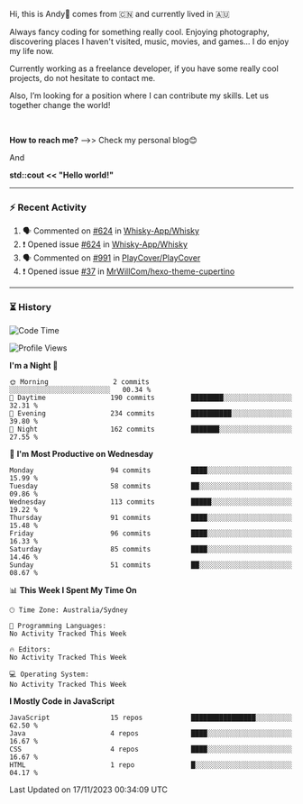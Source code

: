 Hi, this is Andy👋 comes from :cn: and currently lived in 🇦🇺

Always fancy coding for something really cool. Enjoying photography, discovering places I haven't visited, music, movies, and games... I do enjoy my life now.

Currently working as a freelance developer, if you have some really cool projects, do not hesitate to contact me.

Also, I’m looking for a position where I can contribute my skills. Let us together change the world!

<br>

<b>How to reach me?</b> -->> Check my personal blog😊

And

**std::cout << "Hello world!"**

---

### ⚡ Recent Activity
<!--START_SECTION:activity-->
1. 🗣 Commented on [#624](https://github.com/Whisky-App/Whisky/issues/624#issuecomment-1816213410) in [Whisky-App/Whisky](https://github.com/Whisky-App/Whisky)
2. ❗ Opened issue [#624](https://github.com/Whisky-App/Whisky/issues/624) in [Whisky-App/Whisky](https://github.com/Whisky-App/Whisky)
3. 🗣 Commented on [#991](https://github.com/PlayCover/PlayCover/issues/991#issuecomment-1605312004) in [PlayCover/PlayCover](https://github.com/PlayCover/PlayCover)
4. ❗️ Opened issue [#37](https://github.com/MrWillCom/hexo-theme-cupertino/issues/37) in [MrWillCom/hexo-theme-cupertino](https://github.com/MrWillCom/hexo-theme-cupertino)
<!--END_SECTION:activity-->

---

### ⏳ History
<!--START_SECTION:waka-->
![Code Time](http://img.shields.io/badge/Code%20Time-203%20hrs%203%20mins-blue)

![Profile Views](http://img.shields.io/badge/Profile%20Views-0-blue)

**I'm a Night 🦉** 

```text
🌞 Morning                2 commits           ░░░░░░░░░░░░░░░░░░░░░░░░░   00.34 % 
🌆 Daytime                190 commits         ████████░░░░░░░░░░░░░░░░░   32.31 % 
🌃 Evening                234 commits         ██████████░░░░░░░░░░░░░░░   39.80 % 
🌙 Night                  162 commits         ███████░░░░░░░░░░░░░░░░░░   27.55 % 
```
📅 **I'm Most Productive on Wednesday** 

```text
Monday                   94 commits          ████░░░░░░░░░░░░░░░░░░░░░   15.99 % 
Tuesday                  58 commits          ██░░░░░░░░░░░░░░░░░░░░░░░   09.86 % 
Wednesday                113 commits         █████░░░░░░░░░░░░░░░░░░░░   19.22 % 
Thursday                 91 commits          ████░░░░░░░░░░░░░░░░░░░░░   15.48 % 
Friday                   96 commits          ████░░░░░░░░░░░░░░░░░░░░░   16.33 % 
Saturday                 85 commits          ████░░░░░░░░░░░░░░░░░░░░░   14.46 % 
Sunday                   51 commits          ██░░░░░░░░░░░░░░░░░░░░░░░   08.67 % 
```


📊 **This Week I Spent My Time On** 

```text
🕑︎ Time Zone: Australia/Sydney

💬 Programming Languages: 
No Activity Tracked This Week

🔥 Editors: 
No Activity Tracked This Week

💻 Operating System: 
No Activity Tracked This Week
```

**I Mostly Code in JavaScript** 

```text
JavaScript               15 repos            ████████████████░░░░░░░░░   62.50 % 
Java                     4 repos             ████░░░░░░░░░░░░░░░░░░░░░   16.67 % 
CSS                      4 repos             ████░░░░░░░░░░░░░░░░░░░░░   16.67 % 
HTML                     1 repo              █░░░░░░░░░░░░░░░░░░░░░░░░   04.17 % 
```




 Last Updated on 17/11/2023 00:34:09 UTC
<!--END_SECTION:waka-->


<!---
JinchuanL/JinchuanL is a ✨ special ✨ repository because its `README.md` (this file) appears on your GitHub profile.
You can click the Preview link to take a look at your changes.
--->
